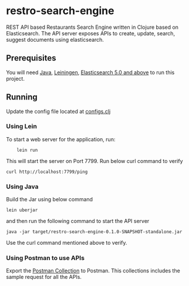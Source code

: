 # restro-search-engine

REST API based Restaurants Search Engine written in Clojure based on Elasticsearch.
The API server exposes APIs to create, update, search, suggest documents using elasticsearch.


## Prerequisites

You will need [Java](https://docs.oracle.com/javase/8/docs/technotes/guides/install/install_overview.html), [Leiningen](https://leiningen.org/),
[Elasticsearch 5.0 and above](https://www.elastic.co/downloads/past-releases/kibana-5-6-7) to run this project.

## Running

Update the config file located at <a href="resources/configs.clj"> configs.clj </a>

### Using Lein
To start a web server for the application, run:

```
    lein run
```

This will start the server on Port 7799. Run below curl command to verify
```
curl http://localhost:7799/ping
```

### Using Java
Build the Jar using below command
```
lein uberjar
```
and then run the following command to start the API server
```
java -jar target/restro-search-engine-0.1.0-SNAPSHOT-standalone.jar
```
Use the curl command mentioned above to verify.

### Using Postman to use APIs
Export the <a href="/Restaurant-Search-Engine.postman_collection.json">Postman Collection</a> to Postman. This collections
includes the sample request for all the APIs.

